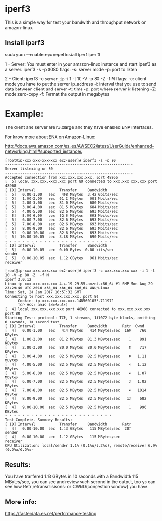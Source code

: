 # iperf3
This is a simple way for test your bandwith and throughput network on amazon-linux.

## Install iperf3
sudo yum --enablerepo=epel install iperf iperf3

1 - Server:
You must enter in your amazon-linux instance and start iperf3 as a server.
iperf3 -s -p 8080
flags:
	-s: server mode
	-p: port to listen

2 - Client:
iperf3 -c `server_ip` -i 1 -t 10 -V -p 80 -Z  -f M
flags:
	-c: client mode you have to put the server ip_address
    -i: interval that you use to send data between client and server
	-t: time
	-p: port where server is listening
	-Z: mode zero-copy
	-f: Format the output in megabytes

# Example:
The client and server are r3.xlarge and they have enabled ENA interfaces.

For know more about ENA on Amazon-Linux:

http://docs.aws.amazon.com/es_es/AWSEC2/latest/UserGuide/enhanced-networking.html#supported_instances

```
[root@ip-xxx-xxx-xxx-xxx ec2-user]# iperf3 -s -p 80
-----------------------------------------------------------
Server listening on 80
-----------------------------------------------------------
Accepted connection from xxx.xxx.xxx.xxx, port 48966
[  5] local xxx.xxx.xxxx.xxx port 80 connected to xxx.xxx.xxx.xxx port 48968
[ ID] Interval           Transfer     Bandwidth
[  5]   0.00-1.00   sec   408 MBytes  3.42 Gbits/sec
[  5]   1.00-2.00   sec  81.2 MBytes   681 Mbits/sec
[  5]   2.00-3.00   sec  81.0 MBytes   680 Mbits/sec
[  5]   3.00-4.00   sec  81.5 MBytes   684 Mbits/sec
[  5]   4.00-5.00   sec  82.6 MBytes   693 Mbits/sec
[  5]   5.00-6.00   sec  82.6 MBytes   693 Mbits/sec
[  5]   6.00-7.00   sec  82.6 MBytes   693 Mbits/sec
[  5]   7.00-8.00   sec  82.6 MBytes   693 Mbits/sec
[  5]   8.00-9.00   sec  82.6 MBytes   693 Mbits/sec
[  5]   9.00-10.00  sec  82.6 MBytes   693 Mbits/sec
[  5]  10.00-10.05  sec  3.88 MBytes   690 Mbits/sec
- - - - - - - - - - - - - - - - - - - - - - - - -
[ ID] Interval           Transfer     Bandwidth
[  5]   0.00-10.05  sec  0.00 Bytes  0.00 bits/sec                  sender
[  5]   0.00-10.05  sec  1.12 GBytes   961 Mbits/sec                  receiver
```
```
[root@ip-xxx.xxx.xxx.xxx ec2-user]# iperf3 -c xxx.xxx.xxx.xxx -i 1 -t 10 -V -p 80 -Z  -f M
iperf 3.0.12
Linux ip-xxx.xxx.xxx.xxx 4.4.19-29.55.amzn1.x86_64 #1 SMP Mon Aug 29 23:29:40 UTC 2016 x86_64 x86_64 x86_64 GNU/Linux
Time: Sat, 28 Jan 2017 10:57:32 GMT
Connecting to host xxx.xxx.xxx.xxx, port 80
      Cookie: ip-xxx.xxx.xxx.xxx.1485601052.711979
      TCP MSS: 8949 (default)
[  4] local xxx.xxx.xxx.xxx port 48968 connected to xxx.xxx.xxx.xxx port 80
Starting Test: protocol: TCP, 1 streams, 131072 byte blocks, omitting 0 seconds, 10 second test
[ ID] Interval           Transfer     Bandwidth       Retr  Cwnd
[  4]   0.00-1.00   sec   414 MBytes   414 MBytes/sec  169    760 KBytes
[  4]   1.00-2.00   sec  81.2 MBytes  81.3 MBytes/sec    1    891 KBytes
[  4]   2.00-3.00   sec  80.0 MBytes  80.0 MBytes/sec    8    717 KBytes
[  4]   3.00-4.00   sec  82.5 MBytes  82.5 MBytes/sec    0   1.11 MBytes
[  4]   4.00-5.00   sec  82.5 MBytes  82.5 MBytes/sec    4   1.12 MBytes
[  4]   5.00-6.00   sec  82.5 MBytes  82.5 MBytes/sec    4   1.07 MBytes
[  4]   6.00-7.00   sec  82.5 MBytes  82.5 MBytes/sec    3   1.02 MBytes
[  4]   7.00-8.00   sec  82.5 MBytes  82.5 MBytes/sec    4   1014 KBytes
[  4]   8.00-9.00   sec  82.5 MBytes  82.5 MBytes/sec   13    682 KBytes
[  4]   9.00-10.00  sec  82.5 MBytes  82.5 MBytes/sec    1    996 KBytes
- - - - - - - - - - - - - - - - - - - - - - - - -
Test Complete. Summary Results:
[ ID] Interval           Transfer     Bandwidth       Retr
[  4]   0.00-10.00  sec  1.13 GBytes   115 MBytes/sec  207             sender
[  4]   0.00-10.00  sec  1.12 GBytes   115 MBytes/sec                  receiver
CPU Utilization: local/sender 1.1% (0.1%u/1.2%s), remote/receiver 6.9% (0.5%u/6.5%s)
```

## Results:

You have tranfered 1.13 GBytes in 10 seconds with a Bandwidth 115 MBytes/sec, you can see and review such second in the output, too yo can see how Retr(retransmisisons) or CWND(congestion window) you have.

## More info:
https://fasterdata.es.net/performance-testing
 
